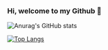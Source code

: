 ### Hi, welcome to my Github 👋

<!--
**namespacebilibili/namespacebilibili** is a ✨ _special_ ✨ repository because its `README.md` (this file) appears on your GitHub profile.

Here are some ideas to get you started:

- 🔭 I’m currently working on ...
- 🌱 I’m currently learning ...
- 👯 I’m looking to collaborate on ...
- 🤔 I’m looking for help with ...
- 💬 Ask me about ...
- 📫 How to reach me: ...
- 😄 Pronouns: ...
- ⚡ Fun fact: ...
-->
![Anurag's GitHub stats](https://github-readme-stats.vercel.app/api?username=namespacebilibili&count_private=true&show_icons=true&theme=radical)

[![Top Langs](https://github-readme-stats.vercel.app/api/top-langs/?username=namespacebilibili&layout=compact)](https://github.com/namespacebilibili/github-readme-stats)
